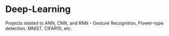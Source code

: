 # Deep-Learning
Projects related to ANN, CNN, and RNN - Gesture Recognition, Flower-type detection, MNIST, CIFAR10, etc.
